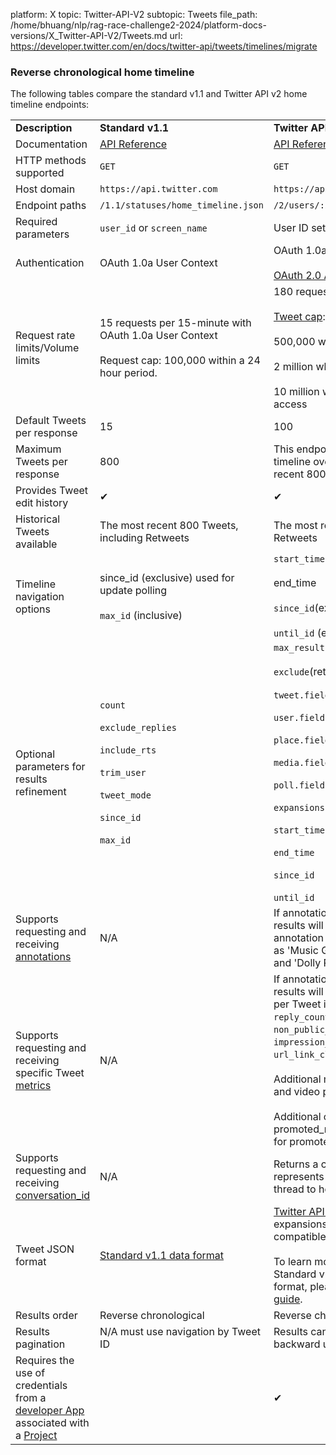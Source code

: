 platform: X
topic: Twitter-API-V2
subtopic: Tweets
file_path: /home/bhuang/nlp/rag-race-challenge2-2024/platform-docs-versions/X_Twitter-API-V2/Tweets.md
url: https://developer.twitter.com/en/docs/twitter-api/tweets/timelines/migrate


### Reverse chronological home timeline

The following tables compare the standard v1.1 and Twitter API v2 home timeline endpoints:

|     |     |     |
| --- | --- | --- |
| **Description** | **Standard v1.1** | **Twitter API v2** |
| Documentation | [API Reference](https://developer.twitter.com/en/docs/twitter-api/v1/tweets/timelines/api-reference/get-statuses-home_timeline) | [API Reference](https://developer.twitter.com/en/docs/twitter-api/tweets/timelines/api-reference/get-users-id-reverse-chronological.html.html) |
| HTTP methods supported | `GET` | `GET` |
| Host domain | `https://api.twitter.com` | `https://api.twitter.com` |
| Endpoint paths | `/1.1/statuses/home_timeline.json` | `/2/users/:id/timelines/reverse_chronological` |
| Required parameters | `user_id` or `screen_name` | User ID set as path parameter :id |
| Authentication | OAuth 1.0a User Context | OAuth 1.0a User Context<br><br>[OAuth 2.0 Authorization Code Flow with PKCE](https://developer.twitter.com/en/docs/authentication/oauth-2-0/authorization-code) |
| Request rate limits/Volume limits | 15 requests per 15-minute with OAuth 1.0a User Context<br><br>Request cap: 100,000 within a 24 hour period. | 180 requests per 15-minute window <br><br>[Tweet cap](https://developer.twitter.com/en/docs/twitter-api/tweet-caps):<br><br>500,000 when using Essential access<br><br>2 million when using Elevated access<br><br>10 million when using Academic Research access |
| Default Tweets per response | 15  | 100 |
| Maximum Tweets per response | 800 | This endpoint returns every Tweet created on a timeline over the last 7 days as well as the most recent 800 regardless of creation date. |
| Provides Tweet edit history | ✔   | ✔   |
| Historical Tweets available | The most recent 800 Tweets, including Retweets | The most recent 3,200 Tweets, including Retweets |
| Timeline navigation options | since\_id (exclusive) used for update polling<br><br>`max_id` (inclusive) | `start_time`<br><br>end\_time<br><br>`since_id`(exclusive) used for update polling <br><br>`until_id` (exclusive) |
| Optional parameters for results refinement | `count`<br><br>`exclude_replies`<br><br>`include_rts`<br><br>`trim_user`<br><br>`tweet_mode`<br><br>`since_id`<br><br>`max_id` | `max_results`<br><br>`exclude`(retweets,replies)<br><br>`tweet.fields`<br><br>`user.fields`<br><br>`place.fields`<br><br>`media.fields`<br><br>`poll.fields`<br><br>`expansions`<br><br>`start_time`<br><br>`end_time`<br><br>`since_id`<br><br>`until_id` |
| Supports requesting and receiving [annotations](https://developer.twitter.com/en/docs/twitter-api/annotations) | N/A | If annotations are included in tweet.fields, results will be annotated with inferred annotation data based on the Tweet text, such as 'Music Genre' and 'Folk Music' or 'Musician' and 'Dolly Parton' |
| Supports requesting and receiving specific Tweet [metrics](https://developer.twitter.com/en/docs/twitter-api/metrics) | N/A | If annotations are included in `tweet.fields`, results will be annotated with public\_metrics per Tweet including `retweet_count`, `reply_count`, `quote_count` and `like_count`, `non_public_metrics` , including `impression_count`, `user_profile_clicks`, `url_link_clicks`.<br><br>Additional media metrics such as view\_count and video playback metrics.<br><br>Additional organic\_metrics and promoted\_metrics available with User Context for promoted Tweets. |
| Supports requesting and receiving [conversation\_id](https://developer.twitter.com/en/docs/twitter-api/conversation-id.html) | N/A | Returns a conversation\_id field where the value represents the first published Tweet in a reply thread to help you track conversations. |
| Tweet JSON format | [Standard v1.1 data format](https://developer.twitter.com/en/docs/twitter-api/v1/data-dictionary/overview.html) | [Twitter API v2](https://developer.twitter.com/en/docs/twitter-api/data-dictionary) format (determined by fields and expansions request parameters, not backward-compatible with v1.1 formats)<br><br>To learn more about how to migrate from the Standard v1.1 format to the Twitter API v2 format, please visit our [data formats migration guide](https://developer.twitter.com/en/docs/twitter-api/migrate/data-formats). |
| Results order | Reverse chronological | Reverse chronological |
| Results pagination | N/A must use navigation by Tweet ID | Results can be reviewed moving forward or backward using a pagination\_token |
| Requires the use of credentials from a [developer App](https://developer.twitter.com/en/docs/apps) associated with a [Project](https://developer.twitter.com/en/docs/projects) |     | ✔   |